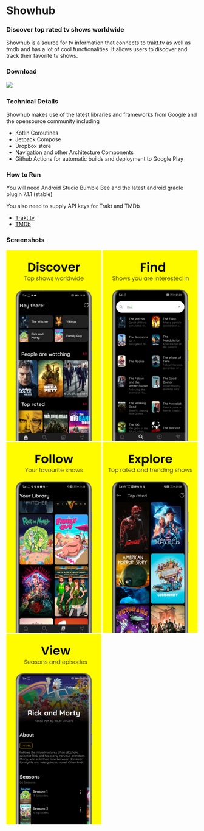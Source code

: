 # Showhub
### Discover top rated tv shows worldwide
Showhub is a source for tv information that connects to trakt.tv as well as tmdb and has a lot of cool functionalities. It allows users to discover and track their favorite tv shows.

### Download

<a href="https://play.google.com/store/apps/details?id=com.tanya.showhub" target="_blank">
<img src="https://play.google.com/intl/en_gb/badges/static/images/badges/en_badge_web_generic.png" width=240 />
</a>

### Technical Details

Showhub makes use of the latest libraries and frameworks from Google and the opensource community including
  
  * Kotlin Coroutines
  * Jetpack Compose 
  * Dropbox store
  * Navigation and other Architecture Components
  * Github Actions for automatic builds and deployment to Google Play

### How to Run

You will need Android Studio Bumble Bee and the latest android gradle plugin 7.1.1 (stable)

You also need to supply API keys for Trakt and TMDb

- [Trakt.tv](https://trakt.docs.apiary.io)
- [TMDb](https://developers.themoviedb.org)

### Screenshots

<div>
  <img src = "https://github.com/aeyonblack/showhub/blob/master/libs/common-ui-resources/src/main/image1.png?raw=true" width="250">
  <img src = "https://github.com/aeyonblack/showhub/blob/master/libs/common-ui-resources/src/main/image2.png?raw=true" width="250">
  <img src = "https://github.com/aeyonblack/showhub/blob/master/libs/common-ui-resources/src/main/image3.png?raw=true" width="250">
  <img src = "https://github.com/aeyonblack/showhub/blob/master/libs/common-ui-resources/src/main/image4.png?raw=true" width="250">
  <img src = "https://github.com/aeyonblack/showhub/blob/master/libs/common-ui-resources/src/main/image5.png?raw=true" width="250">
</div>

